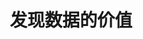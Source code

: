 ---
layout: PageLayout
page: Home
title: 发现数据的价值
slogan: 发现数据的价值
text: 量城科技是一家为房地产企业和政府提供数据服务与决策支持的公司。我们开发数据产品，帮助客户发现数据背后的价值。
products:
  - title: 地图喵
    name: 地图喵
    desc: 地产数据云平台
    img: https://quanturban-web.oss-cn-shenzhen.aliyuncs.com/images/product-mapmiao.png
    href: https://mapmiao.com/
  - title: 城市地图
    name: 城市地图
    desc: 城市地图云平台
    img: https://quanturban-web.oss-cn-shenzhen.aliyuncs.com/images/product-citymap.png
    href: https://quanturban.com/citymap
  - title: 小区罗盘
    name: 小区罗盘
    desc: 小区品质评测工具
    img: https://quanturban-web.oss-cn-shenzhen.aliyuncs.com/images/product-luopan.png
    qr: https://quanturban-web.oss-cn-shenzhen.aliyuncs.com/images/luopan-qr.jpg
    qrText: 微信扫码体验小程序
  - title: 数据市场
    name: 数据市场
    desc: 优质城市数据供给平台
    img: https://quanturban-web.oss-cn-shenzhen.aliyuncs.com/images/product-data-market.png
    href: https://data.mapmiao.com/
---